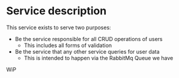 # Service description

This service exists to serve two purposes:
* Be the service responsible for all CRUD operations of users
    * This includes all forms of validation
* Be the service that any other service queries for user data
    * This is intended to happen via the RabbitMq Queue we have

WiP